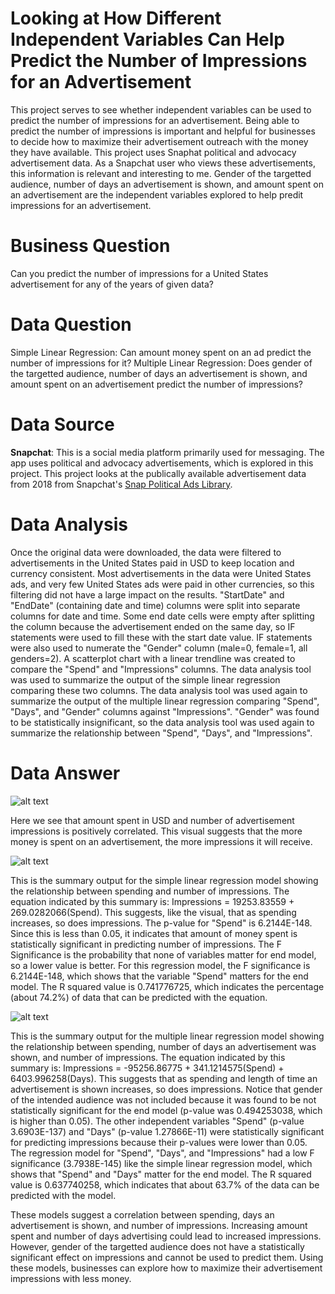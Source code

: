 # Looking at How Different Independent Variables Can Help Predict the Number of Impressions for an Advertisement

This project serves to see whether independent variables can be used to predict the number of impressions for an advertisement. Being able to predict the number of impressions is important and helpful for businesses to decide how to maximize their advertisement outreach with the money they have available.
This project uses Snaphat political and advocacy advertisement data. As a Snapchat user who views these advertisements, this information is relevant and interesting to me.
Gender of the targetted audience, number of days an advertisement is shown, and amount spent on an advertisement are the independent variables explored to help predit impressions for an advertisement.

# Business Question
Can you predict the number of impressions for a United States advertisement for any of the years of given data?

# Data Question
Simple Linear Regression: Can amount money spent on an ad predict the number of impressions for it?
Multiple Linear Regression: Does gender of the targetted audience, number of days an advertisement is shown, and amount spent on an advertisement predict the number of impressions?

# Data Source
**Snapchat**: This is a social media platform primarily used for messaging. The app uses political and advocacy advertisements, which is explored in this project. This project looks at the publically available advertisement data from 2018 from Snapchat's [Snap Political Ads Library](https://www.snap.com/en-US/political-ads/).

# Data Analysis
Once the original data were downloaded, the data were filtered to advertisements in the United States paid in USD to keep location and currency consistent. Most advertisements in the data were United States ads, and very few United States ads were paid in other currencies, so this filtering did not have a large impact on the results. 
"StartDate" and "EndDate" (containing date and time) columns were split into separate columns for date and time. Some end date cells were empty after splitting the column because the advertisement ended on the same day, so IF statements were used to fill these with the start date value. IF statements were also used to numerate the "Gender" column (male=0, female=1, all genders=2).
A scatterplot chart with a linear trendline was created to compare the "Spend" and "Impressions" columns. The data analysis tool was used to summarize the output of the simple linear regression comparing these two columns.
The data analysis tool was used again to summarize the output of the multiple linear regression comparing "Spend", "Days", and "Gender" columns against "Impressions". "Gender" was found to be statistically insignificant, so the data analysis tool was used again to summarize the relationship between "Spend", "Days", and "Impressions".

# Data Answer
![alt text](https://github.com/achow6/snapchat_ad_impressions_2019/blob/master/Picture1.png)

Here we see that amount spent in USD and number of advertisement impressions is positively correlated. This visual suggests that the more money is spent on an advertisement, the more impressions it will receive.

![alt text](https://github.com/achow6/snapchat_ad_impressions_2019/blob/master/SLR.png)

This is the summary output for the simple linear regression model showing the relationship between spending and number of impressions. The equation indicated by this summary is: Impressions = 19253.83559 + 269.0282066(Spend). This suggests, like the visual, that as spending increases, so does impressions. 
The p-value for "Spend" is 6.2144E-148. Since this is less than 0.05, it indicates that amount of money spent is statistically significant in predicting number of impressions. The F Significance is the probability that none of variables matter for end model, so a lower value is better. For this regression model, the F significance is 6.2144E-148, which shows that the variable "Spend" matters for the end model. The R squared value is 0.741776725, which indicates the percentage (about 74.2%) of data that can be predicted with the equation.

![alt text](https://github.com/achow6/snapchat_ad_impressions_2019/blob/master/MLR.png)

This is the summary output for the multiple linear regression model showing the relationship between spending, number of days an advertisement was shown, and number of impressions. The equation indicated by this summary is: Impressions = -95256.86775 + 341.1214575(Spend) + 6403.996258(Days). This suggests that as spending and length of time an advertisement is shown increases, so does impressions.
Notice that gender of the intended audience was not included because it was found to be not statistically significant for the end model (p-value was 0.494253038, which is higher than 0.05). The other independent variables "Spend" (p-value 3.6903E-137) and "Days" (p-value 1.27866E-11) were statistically significant for predicting impressions because their p-values were lower than 0.05. The regression model for "Spend", "Days", and "Impressions" had a low F significance (3.7938E-145) like the simple linear regression model, which shows that "Spend" and "Days" matter for the end model. The R squared value is 0.637740258, which indicates that about 63.7% of the data can be predicted with the model.

These models suggest a correlation between spending, days an advertisement is shown, and number of impressions. Increasing amount spent and number of days advertising could lead to increased impressions. However, gender of the targetted audience does not have a statistically significant effect on impressions and cannot be used to predict them. Using these models, businesses can explore how to maximize their advertisement impressions with less money.
